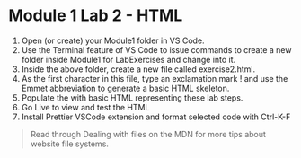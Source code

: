 # Module 1 Lab 2 - HTML

1. Open (or create) your Module1 folder in VS Code.
2. Use the Terminal feature of VS Code to issue commands to create a new folder inside Module1 for LabExercises and change into it.
3. Inside the above folder, create a new file called exercise2.html.
4. As the first character in this file, type an exclamation mark ! and use the Emmet abbreviation to generate a basic HTML skeleton.
5. Populate the <body> with basic HTML representing these lab steps.
6. Go Live to view and test the HTML
7. Install Prettier VSCode extension and format selected code with Ctrl-K-F
   
> Read through Dealing with files on the MDN for more tips about website file systems.
